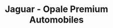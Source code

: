 ---
title: "Jaguar - Opale Premium Automobiles"
url: /saint-leonard/jaguar-opale-premium-automobiles/
shop: Autohaus
---